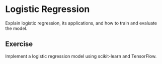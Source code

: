 # Logistic Regression

Explain logistic regression, its applications, and how to train and evaluate the model.

## Exercise

Implement a logistic regression model using scikit-learn and TensorFlow.
